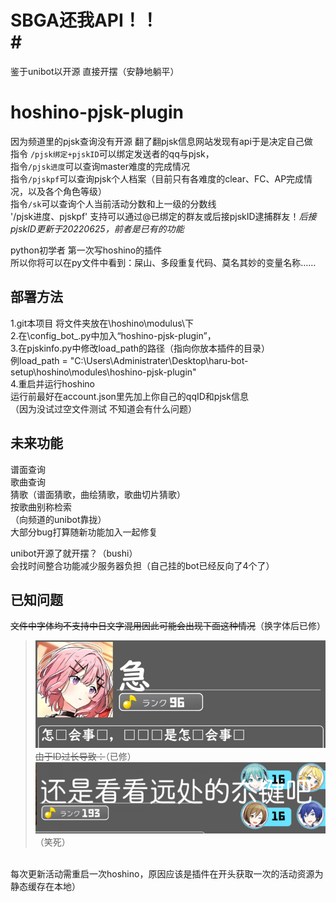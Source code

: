 # SBGA还我API！！<br>#
鉴于unibot以开源 直接开摆（安静地躺平）<br>

# hoshino-pjsk-plugin<br>
因为频道里的pjsk查询没有开源 翻了翻pjsk信息网站发现有api于是决定自己做<br> 
指令 `/pjsk绑定+pjskID`可以绑定发送者的qq与pjsk，<br>
指令`/pjsk进度`可以查询master难度的完成情况<br>
指令`/pjskpf`可以查询pjsk个人档案（目前只有各难度的clear、FC、AP完成情况，以及各个角色等级）<br>
指令`/sk`可以查询个人当前活动分数和上一级的分数线<br>
'/pjsk进度、pjskpf' 支持可以通过@已绑定的群友或后接pjskID逮捕群友！*后接pjskID更新于20220625，前者是已有的功能*<br>

python初学者 第一次写hoshino的插件<br>
所以你将可以在py文件中看到：屎山、多段重复代码、莫名其妙的变量名称……<br>


## 部署方法<br>
1.git本项目 将文件夹放在\hoshino\modulus\下<br>
2.在\config\_bot_.py中加入“hoshino-pjsk-plugin”，<br>
3.在pjskinfo.py中修改load_path的路径（指向你放本插件的目录）<br>
例load_path = "C:\\Users\\Administrater\\Desktop\\haru-bot-setup\\hoshino\\modules\\hoshino-pjsk-plugin"<br>
4.重启并运行hoshino<br>
运行前最好在account.json里先加上你自己的qqID和pjsk信息<br>
（因为没试过空文件测试 不知道会有什么问题）<br>

## 未来功能<br>
谱面查询<br>
歌曲查询<br>
猜歌（谱面猜歌，曲绘猜歌，歌曲切片猜歌）<br>
按歌曲别称检索<br>
（向频道的unibot靠拢）<br>
大部分bug打算随新功能加入一起修复<br>

unibot开源了就开摆？（bushi）<br>
会找时间整合功能减少服务器负担（自己挂的bot已经反向了4个了）<br>

## 已知问题<br>
~~文件中字体均不支持中日文字混用因此可能会出现下面这种情况~~（换字体后已修）<br>
>![](image/haha.png)<br>
~~由于ID过长导致：~~（已修）<br>
> ![](image/救命.png)<br>
> （笑死）<br>

<br>
每次更新活动需重启一次hoshino，原因应该是插件在开头获取一次的活动资源为静态缓存在本地）<br>
